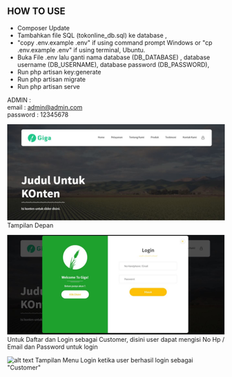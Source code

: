 ## HOW TO USE
- Composer Update
- Tambahkan file SQL (tokonline_db.sql) ke database ,
- "copy .env.example .env" if using command prompt Windows or "cp .env.example .env" if using terminal, Ubuntu.
- Buka File .env lalu ganti nama database (DB_DATABASE) , database username (DB_USERNAME), database password (DB_PASSWORD),
- Run php artisan key:generate
- Run php artisan migrate
- Run php artisan serve

ADMIN : <br>
email : admin@admin.com <br>
password : 12345678

![alt text](https://github.com/FadlyKnight/tokonline/blob/master/public/ss-readme/laman-depan.JPG)
Tampilan Depan

![alt text](https://github.com/FadlyKnight/tokonline/blob/master/public/ss-readme/login.JPG)
Untuk Daftar dan Login sebagai Customer, disini user dapat mengisi No Hp / Email dan Password untuk login

![alt text](https://github.com/FadlyKnight/tokonline/blob/master/public/ss-readme/menu-customer-login.JPG)
Tampilan Menu Login ketika user berhasil login sebagai "Customer"

